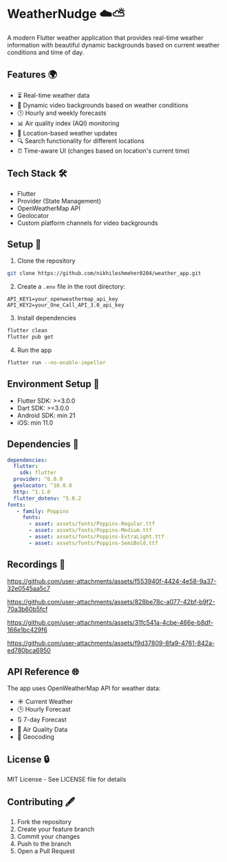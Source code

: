 # WeatherNudge ☁️⛅️

A modern Flutter weather application that provides real-time weather information with beautiful dynamic backgrounds based on current weather conditions and time of day.

## Features 🌍

- ⏳ Real-time weather data
- 🎥 Dynamic video backgrounds based on weather conditions
- 🕒 Hourly and weekly forecasts
- 📊 Air quality index (AQI) monitoring
- 📍 Location-based weather updates
- 🔍 Search functionality for different locations
- ⏰ Time-aware UI (changes based on location's current time)

## Tech Stack 🛠️

- Flutter
- Provider (State Management)
- OpenWeatherMap API
- Geolocator
- Custom platform channels for video backgrounds

## Setup 🔧

1. Clone the repository

```bash
git clone https://github.com/nikhileshmeher0204/weather_app.git
```

2. Create a `.env` file in the root directory:

```properties
API_KEY1=your_openweathermap_api_key
API_KEY2=your_One_Call_API_3.0_api_key
```

3. Install dependencies

```bash
flutter clean
flutter pub get
```

4. Run the app

```bash
flutter run --no-enable-impeller
```

## Environment Setup 🎤

- Flutter SDK: >=3.0.0
- Dart SDK: >=3.0.0
- Android SDK: min 21
- iOS: min 11.0

## Dependencies 📢

```yaml
dependencies:
  flutter:
    sdk: flutter
  provider: ^6.0.0
  geolocator: ^10.0.0
  http: ^1.1.0
  flutter_dotenv: ^5.0.2
fonts:
   - family: Poppins
     fonts:
       - asset: assets/fonts/Poppins-Regular.ttf
       - asset: assets/fonts/Poppins-Medium.ttf
       - asset: assets/fonts/Poppins-ExtraLight.ttf
       - asset: assets/fonts/Poppins-SemiBold.ttf
```

## Recordings 🎥

https://github.com/user-attachments/assets/f553940f-4424-4e58-9a37-32e0545aa5c7

https://github.com/user-attachments/assets/828be78c-a077-42bf-b9f2-70a3b60b5fcf

https://github.com/user-attachments/assets/31fc541a-4cbe-466e-b8df-166e1bc429f6

https://github.com/user-attachments/assets/f9d37809-8fa9-4761-842a-ed780bca6950




## API Reference 🌐

The app uses OpenWeatherMap API for weather data:
- ☀️ Current Weather
- 🕒 Hourly Forecast
- 🔃 7-day Forecast
- 💨 Air Quality Data
- 📍 Geocoding

## License 🔒

MIT License - See LICENSE file for details

## Contributing 🖋️

1. Fork the repository
2. Create your feature branch
3. Commit your changes
4. Push to the branch
5. Open a Pull Request

